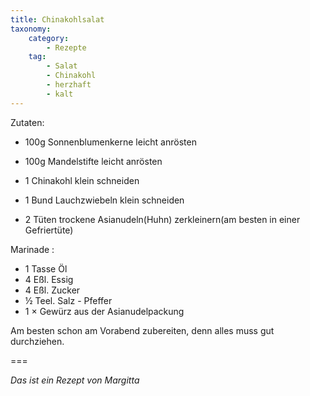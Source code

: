 ```yaml
---
title: Chinakohlsalat
taxonomy:
    category:
        - Rezepte
    tag:
        - Salat
        - Chinakohl
        - herzhaft
        - kalt
---
```


Zutaten:
* 100g Sonnenblumenkerne leicht anrösten 
* 100g Mandelstifte leicht anrösten 

* 1 Chinakohl klein schneiden 
* 1 Bund Lauchzwiebeln klein schneiden 

* 2 Tüten trockene Asianudeln(Huhn) zerkleinern(am besten in einer Gefriertüte)


Marinade :
* 1 Tasse Öl
* 4 Eßl. Essig
* 4 Eßl. Zucker
* ½ Teel. Salz - Pfeffer 
* 1 × Gewürz aus der Asianudelpackung

Am besten schon am Vorabend zubereiten, denn alles muss gut durchziehen.


===

_Das ist ein Rezept von Margitta_